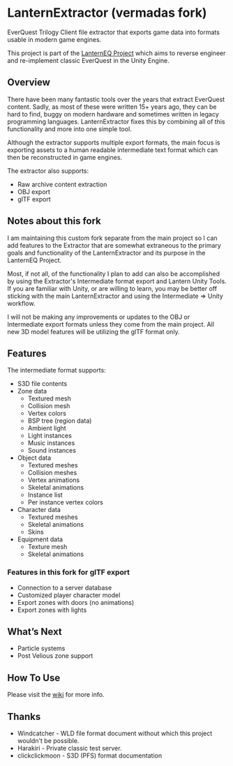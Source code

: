 # LanternExtractor (vermadas fork)
EverQuest Trilogy Client file extractor that exports game data into formats usable in modern game engines. 

This project is part of the [LanternEQ Project](https://www.lanterneq.com) which aims to reverse engineer and re-implement classic EverQuest in the Unity Engine.

## Overview
There have been many fantastic tools over the years that extract EverQuest content. Sadly, as most of these were written 15+ years ago, they can be hard to find, buggy on modern hardware and sometimes written in legacy programming languages. LanternExtractor fixes this by combining all of this functionality and more into one simple tool.

Although the extractor supports multiple export formats, the main focus is exporting assets to a human readable intermediate text format which can then be reconstructed in game engines.

The extractor also supports:
  - Raw archive content extraction
  - OBJ export
  - glTF export

## Notes about this fork
I am maintaining this custom fork separate from the main project so I can add features to the Extractor that are somewhat extraneous to the primary goals and functionality of the LanternExtractor and its purpose in the LanternEQ Project.

Most, if not all, of the functionality I plan to add can also be accomplished by using the Extractor's Intermediate format export and Lantern Unity Tools. If you are familiar with Unity, or are willing to learn, you may be better off sticking with the main LanternExtractor and using the Intermediate => Unity workflow.

I will not be making any improvements or updates to the OBJ or Intermediate export formats unless they come from the main project. All new 3D model features will be utilizing the glTF format only.

## Features

The intermediate format supports:
- S3D file contents
- Zone data
  - Textured mesh
  - Collision mesh
  - Vertex colors
  - BSP tree (region data)
  - Ambient light
  - Light instances
  - Music instances
  - Sound instances
- Object data
  - Textured meshes
  - Collision meshes
  - Vertex animations
  - Skeletal animations
  - Instance list
  - Per instance vertex colors
- Character data
  - Textured meshes
  - Skeletal animations
  - Skins
- Equipment data
  - Texture mesh
  - Skeletal animations

### Features in this fork for glTF export
- Connection to a server database
- Customized player character model
- Export zones with doors (no animations)
- Export zones with lights

## What’s Next
  - Particle systems
  - Post Velious zone support

## How To Use
Please visit the [wiki](https://github.com/LanternEQ/LanternExtractor/wiki) for more info.

## Thanks
- Windcatcher - WLD file format document without which this project wouldn't be possible.
- Harakiri - Private classic test server.
- clickclickmoon - S3D (PFS) format documentation

